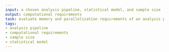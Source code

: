 ```yaml
---
input: a chosen analysis pipeline, statistical model, and sample size
output: computational requirements
task: evaluate memory and parallelization requirements of an analysis plan
tags:
- analysis pipeline
- computational requirements
- sample size
- statistical model
---
```

